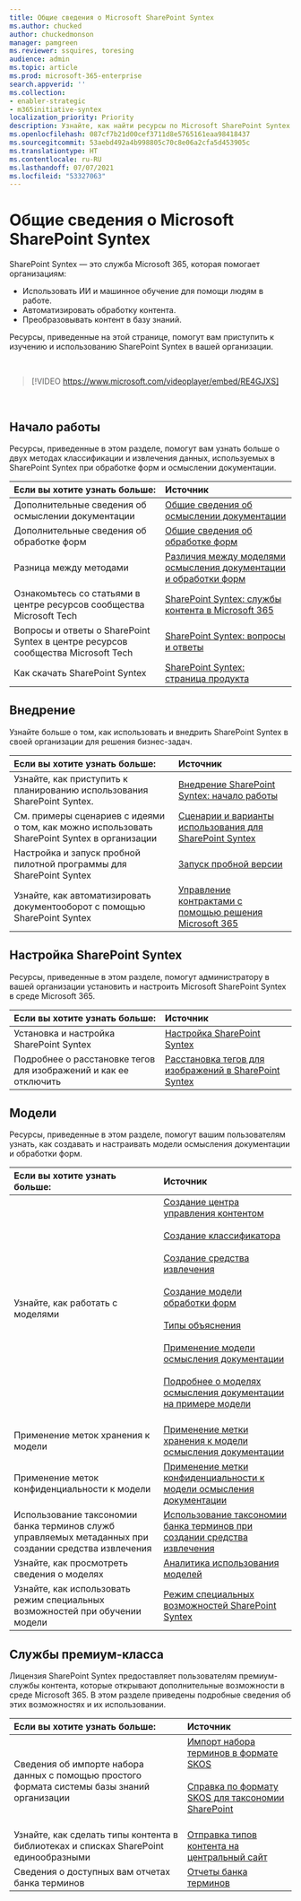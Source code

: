 ```yaml
---
title: Общие сведения о Microsoft SharePoint Syntex
ms.author: chucked
author: chuckedmonson
manager: pamgreen
ms.reviewer: ssquires, toresing
audience: admin
ms.topic: article
ms.prod: microsoft-365-enterprise
search.appverid: ''
ms.collection:
- enabler-strategic
- m365initiative-syntex
localization_priority: Priority
description: Узнайте, как найти ресурсы по Microsoft SharePoint Syntex.
ms.openlocfilehash: 087cf7b21d00cef3711d8e5765161eaa98418437
ms.sourcegitcommit: 53aebd492a4b998805c70c8e06a2cfa5d453905c
ms.translationtype: HT
ms.contentlocale: ru-RU
ms.lasthandoff: 07/07/2021
ms.locfileid: "53327063"
---
```

# <a name="introduction-to-microsoft-sharepoint-syntex"></a>Общие сведения о Microsoft SharePoint Syntex

SharePoint Syntex — это служба Microsoft 365, которая помогает организациям:

- Использовать ИИ и машинное обучение для помощи людям в работе.
- Автоматизировать обработку контента.
- Преобразовывать контент в базу знаний.

Ресурсы, приведенные на этой странице, помогут вам приступить к изучению и использованию SharePoint Syntex в вашей организации.

</br>

> [!VIDEO https://www.microsoft.com/videoplayer/embed/RE4GJXS] 

</br>

## <a name="get-started"></a>Начало работы

Ресурсы, приведенные в этом разделе, помогут вам узнать больше о двух методах классификации и извлечения данных, используемых в SharePoint Syntex при обработке форм и осмыслении документации.

| Если вы хотите узнать больше: | Источник |
|:-----|:-----|
|Дополнительные сведения об осмыслении документации|[Общие сведения об осмыслении документации](./document-understanding-overview.md)|
|Дополнительные сведения об обработке форм|[Общие сведения об обработке форм](./form-processing-overview.md)|
|Разница между методами|[Различия между моделями осмысления документации и обработки форм](./difference-between-document-understanding-and-form-processing-model.md)|
|Ознакомьтесь со статьями в центре ресурсов сообщества Microsoft Tech|[SharePoint Syntex: службы контента в Microsoft 365](https://techcommunity.microsoft.com/t5/sharepoint-syntex/bg-p/SharePointSyntex)|
|Вопросы и ответы о SharePoint Syntex в центре ресурсов сообщества Microsoft Tech |[SharePoint Syntex: вопросы и ответы](https://resources.techcommunity.microsoft.com/sharepoint-syntex/faq/)|
|Как скачать SharePoint Syntex |[SharePoint Syntex: страница продукта](https://www.microsoft.com/microsoft-365/enterprise/sharepoint-syntex)|

## <a name="adoption"></a>Внедрение

Узнайте больше о том, как использовать и внедрить SharePoint Syntex в своей организации для решения бизнес-задач. 

| Если вы хотите узнать больше: | Источник |
|:-----|:-----|
|Узнайте, как приступить к планированию использования SharePoint Syntex. |[Внедрение SharePoint Syntex: начало работы](./adoption-getstarted.md)| 
|См. примеры сценариев с идеями о том, как можно использовать SharePoint Syntex в организации |[Сценарии и варианты использования для SharePoint Syntex](./adoption-scenarios.md)| 
|Настройка и запуск пробной пилотной программы для SharePoint Syntex |[Запуск пробной версии](./trial-syntex.md)|
|Узнайте, как автоматизировать документооборот с помощью SharePoint Syntex |[Управление контрактами с помощью решения Microsoft 365](./solution-manage-contracts-in-microsoft-365.md)| 

## <a name="set-up-sharepoint-syntex"></a>Настройка SharePoint Syntex

Ресурсы, приведенные в этом разделе, помогут администратору в вашей организации установить и настроить Microsoft SharePoint Syntex в среде Microsoft 365.

| Если вы хотите узнать больше: | Источник |
|:-----|:-----|
|Установка и настройка SharePoint Syntex|[Настройка SharePoint Syntex](./set-up-content-understanding.md)|
|Подробнее о расстановке тегов для изображений и как ее отключить|[Расстановка тегов для изображений в SharePoint Syntex](./image-tagging.md)|

## <a name="models"></a>Модели

Ресурсы, приведенные в этом разделе, помогут вашим пользователям узнать, как создавать и настраивать модели осмысления документации и обработки форм.

| Если вы хотите узнать больше: | Источник |
|:-----|:-----|
|Узнайте, как работать с моделями|[Создание центра управления контентом](./create-a-content-center.md)<br><br>[Создание классификатора](./create-a-classifier.md)<br><br>[Создание средства извлечения](./create-an-extractor.md)<br><br>[Создание модели обработки форм](./create-a-form-processing-model.md)<br><br>[Типы объяснения](./explanation-types-overview.md)<br><br>[Применение модели осмысления документации](./apply-a-model.md)<br><br>[Подробнее о моделях осмысления документации на примере модели](./learn-about-document-understanding-models-through-the-sample-model.md)<br><br>|
|Применение меток хранения к модели|[Применение метки хранения к модели осмысления документации](./apply-a-retention-label-to-a-model.md)|
|Применение меток конфиденциальности к модели|[Применение метки конфиденциальности к модели осмысления документации](./apply-a-sensitivity-label-to-a-model.md)|
|Использование таксономии банка терминов служб управляемых метаданных при создании средства извлечения|[Использование таксономии банка терминов при создании средства извлечения](./leverage-term-store-taxonomy.md)|
|Узнайте, как просмотреть сведения о моделях|[Аналитика использования моделей](./model-usage-analytics.md)|
|Узнайте, как использовать режим специальных возможностей при обучении модели|[Режим специальных возможностей SharePoint Syntex](./accessibility-mode.md)|

## <a name="premium-services"></a>Службы премиум-класса

Лицензия SharePoint Syntex предоставляет пользователям премиум-службы контента, которые открывают дополнительные возможности в среде Microsoft 365. В этом разделе приведены подробные сведения об этих возможностях и их использовании.

| Если вы хотите узнать больше: | Источник |
|:-----|:-----|
|Сведения об импорте набора данных с помощью простого формата системы базы знаний организации|[Импорт набора терминов в формате SKOS](./import-term-set-skos.md)<br><br>[Справка по формату SKOS для таксономии SharePoint](./skos-format-reference.md)<br><br>|
|Узнайте, как сделать типы контента в библиотеках и списках SharePoint единообразными|[Отправка типов контента на центральный сайт](./push-content-type-to-hub.md)|
|Сведения о доступных вам отчетах банка терминов|[Отчеты банка терминов](./term-store-analytics.md)|

